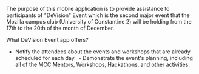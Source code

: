 The purpose of this mobile application is to provide assistance to participants of "DeVision" Event which is the second major event that the Mozilla campus club (University of Constantine 2) will be holding from the 17th to the 20th of the month of December.

What DeVision Event app offers?
- Notify the attendees about the events and workshops that are already scheduled for each day. 
- Demonstrate the event's planning, including all of the MCC Mentors, Workshops, Hackathons, and other activities.

